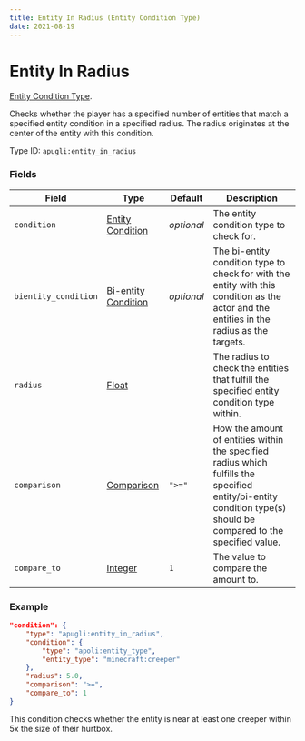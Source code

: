 ```yaml
---
title: Entity In Radius (Entity Condition Type)
date: 2021-08-19
---
```


# Entity In Radius

[Entity Condition Type](../entity_condition_types.md).

Checks whether the player has a specified number of entities that match a specified entity condition in a specified radius. The radius originates at the center of the entity with this condition.

Type ID: `apugli:entity_in_radius`

### Fields

Field  | Type | Default | Description
-------|------|---------|-------------
`condition` | [Entity Condition](../entity_condition_types.md) | *optional* | The entity condition type to check for.
`bientity_condition` | [Bi-entity Condition](../bientity_condition_types.md) | *optional* | The bi-entity condition type to check for with the entity with this condition as the actor and the entities in the radius as the targets.
`radius` | [Float](https://origins.readthedocs.io/en/latest/types/data_types/float/) | | The radius to check the entities that fulfill the specified entity condition type within.
`comparison` | [Comparison](https://origins.readthedocs.io/en/latest/types/data_types/comparison/) | `">="` | How the amount of entities within the specified radius which fulfills the specified entity/bi-entity condition type(s) should be compared to the specified value.
`compare_to` | [Integer](https://origins.readthedocs.io/en/latest/types/data_types/integer/) | `1` | The value to compare the amount to.

### Example
```json
"condition": {
    "type": "apugli:entity_in_radius",
    "condition": {
        "type": "apoli:entity_type",
        "entity_type": "minecraft:creeper"
    },
    "radius": 5.0,
    "comparison": ">=",
    "compare_to": 1
}
```
This condition checks whether the entity is near at least one creeper within 5x the size of their hurtbox.